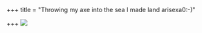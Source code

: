 +++
title = "Throwing my axe into the sea I made land arisexa0:-)"

+++
[![](https://i1.wp.com/farm4.static.flickr.com/3075/2683265207_7a68f030e9_b.jpg)](http://farm4.static.flickr.com/3075/2683265207_7a68f030e9_b.jpg)
